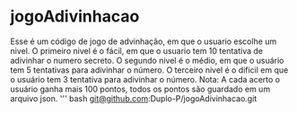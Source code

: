 # jogoAdivinhacao
Esse é um código de jogo de advinhação, em que o usuario escolhe um nivel.
O primeiro nivel é o fácil, em que o usuario tem 10 tentativa de adivinhar o numero secreto.
O segundo nivel é o médio, em que o usuário tem 5 tentativas para adivinhar o número.
O terceiro nivel é o dificil em que o usuário tem 3 tentativa para adivinhar o número.
Nota: A cada acerto o usuário ganha mais 100 pontos, todos os pontos são guardado em um arquivo json.
''' bash
git@github.com:Duplo-P/jogoAdivinhacao.git


